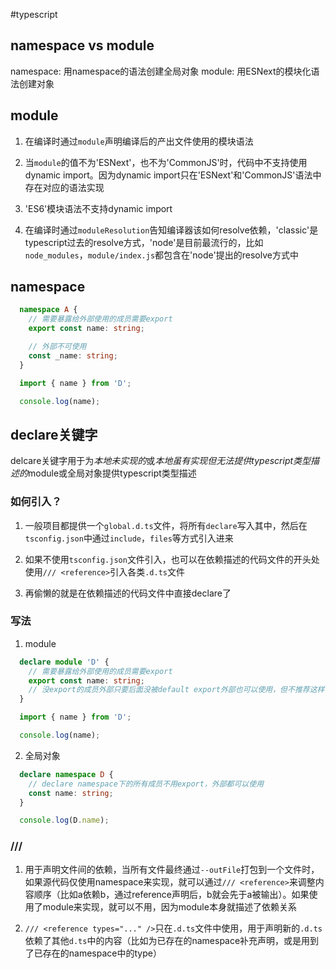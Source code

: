 #typescript


## namespace vs module
namespace: 用namespace的语法创建全局对象
module: 用ESNext的模块化语法创建对象


## module
1. 在编译时通过`module`声明编译后的产出文件使用的模块语法

2. 当`module`的值不为'ESNext'，也不为'CommonJS'时，代码中不支持使用dynamic import。因为dynamic import只在'ESNext'和'CommonJS'语法中存在对应的语法实现

3. 'ES6'模块语法不支持dynamic import

4. 在编译时通过`moduleResolution`告知编译器该如何resolve依赖，'classic'是typescript过去的resolve方式，'node'是目前最流行的，比如`node_modules`，`module/index.js`都包含在'node'提出的resolve方式中


## namespace

```typescript
  namespace A {
    // 需要暴露给外部使用的成员需要export
    export const name: string;

    // 外部不可使用
    const _name: string;
  }
```

```typescript
  import { name } from 'D';

  console.log(name);
```


## declare关键字
delcare关键字用于为*本地未实现的*或*本地虽有实现但无法提供typescript类型描述的*module或全局对象提供typescript类型描述

### 如何引入？
1. 一般项目都提供一个`global.d.ts`文件，将所有`declare`写入其中，然后在`tsconfig.json`中通过`include`，`files`等方式引入进来

2. 如果不使用`tsconfig.json`文件引入，也可以在依赖描述的代码文件的开头处使用`/// <reference>`引入各类`.d.ts`文件

3. 再偷懒的就是在依赖描述的代码文件中直接declare了

### 写法
1. module
```typescript
  declare module 'D' {
    // 需要暴露给外部使用的成员需要export
    export const name: string;
    // 没export的成员外部只要后面没被default export外部也可以使用，但不推荐这样做
  }
```

```typescript
  import { name } from 'D';

  console.log(name);
```

2. 全局对象
```typescript
  declare namespace D {
    // declare namespace下的所有成员不用export，外部都可以使用
    const name: string;
  }
```

```typescript
  console.log(D.name);
```


### /// <reference>
1. 用于声明文件间的依赖，当所有文件最终通过`--outFile`打包到一个文件时，如果源代码仅使用namespace来实现，就可以通过`/// <reference>`来调整内容顺序（比如a依赖b，通过reference声明后，b就会先于a被输出）。如果使用了module来实现，就可以不用，因为module本身就描述了依赖关系

2. `/// <reference types="..." />`只在`.d.ts`文件中使用，用于声明新的`.d.ts`依赖了其他`d.ts`中的内容（比如为已存在的namespace补充声明，或是用到了已存在的namespace中的type）
